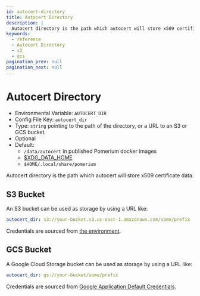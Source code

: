 ```yaml
---
id: autocert-directory
title: Autocert Directory
description: |
  Autocert directory is the path which autocert will store x509 certificate data.
keywords:
  - reference
  - Autocert Directory
  - s3
  - gcs
pagination_prev: null
pagination_next: null
---
```


# Autocert Directory

- Environmental Variable: `AUTOCERT_DIR`
- Config File Key: `autocert_dir`
- Type: `string` pointing to the path of the directory, or a URL to an S3 or GCS bucket.
- Optional
- Default:
  - `/data/autocert` in published Pomerium docker images
  - [$XDG_DATA_HOME](https://specifications.freedesktop.org/basedir-spec/basedir-spec-latest.html)
  - `$HOME/.local/share/pomerium`

Autocert directory is the path which autocert will store x509 certificate data.

## S3 Bucket

An S3 bucket can be used as storage by using a URL like:

```yaml
autocert_dir: s3://your-bucket.s3.us-east-1.amazonaws.com/some/prefix
```

Credentials are sourced from [the environment](https://pkg.go.dev/github.com/aws/aws-sdk-go-v2/config#EnvConfig).

## GCS Bucket

A Google Cloud Storage bucket can be used as storage by using a URL like:

```yaml
autocert_dir: gs://your-bucket/some/prefix
```

Credentials are sourced from [Google Application Default Credentials](https://cloud.google.com/docs/authentication/application-default-credentials).
